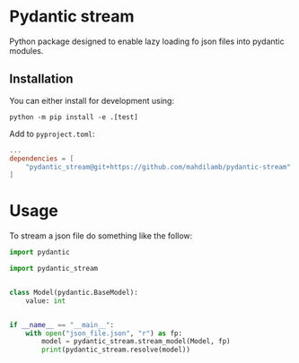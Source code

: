 # Pydantic stream

Python package designed to enable lazy loading fo json files into pydantic modules. 


## Installation

You can either install for development using:
```shell
python -m pip install -e .[test]
```

Add to `pyproject.toml`:
```toml
...
dependencies = [
    "pydantic_stream@git+https://github.com/mahdilamb/pydantic-stream"
]
```
# Usage

To stream a json file do something like the follow:

```python
import pydantic

import pydantic_stream


class Model(pydantic.BaseModel):
    value: int


if __name__ == "__main__":
    with open("json_file.json", "r") as fp:
        model = pydantic_stream.stream_model(Model, fp)
        print(pydantic_stream.resolve(model))


```
